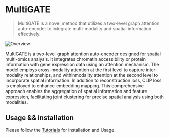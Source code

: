 # MultiGATE

> MultiGATE is a novel method that utilizes a two-level graph attention auto-encoder to integrate multi-modality and spatial information effectively.

![Overview](./fig/MultiGATE_framework.jpg)

MultiGATE is a two-level graph attention auto-encoder designed for spatial multi-omics analysis. 
It integrates chromatin accessibility or protein information with gene expression data using an attention mechanism. 
The model employs cross-modality attention at the first level to capture inter-modality relationships, and withinmodality attention at the second level to incorporate spatial information. 
In addition to reconstruction loss, CLIP loss is employed to enhance embedding mapping. This comprehensive approach enables the aggregation of spatial information and feature expression, facilitating joint clustering for precise spatial analysis using both modalities.

## Usage && installation

Please follow the [Tutorials](https://multigate.readthedocs.io/en/latest) for installation and Usage.

